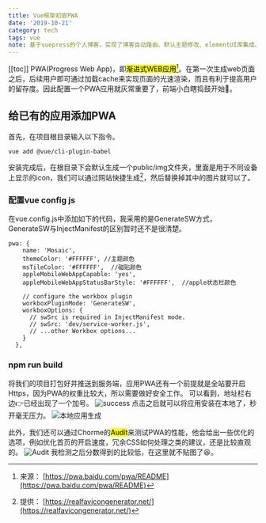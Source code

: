 ```yaml
---
title: Vue框架初尝PWA
date: '2019-10-21'
category: tech
tags: vue
note: 基于vuepress的个人博客，实现了博客自动路由、默认主题修改、elementUI库集成、mp3背景播放、标签墙、评论功能
---
```

[[toc]]
PWA(Progress Web App)，即<mark>渐进式WEB应用</mark>[^1]。在第一次生成web页面之后，后续用户即可通过加载cache来实现页面的光速渲染，而且有利于提高用户的留存度。因此配置一个PWA应用就灰常重要了，前端小白瞎捣鼓开始👺。
## 给已有的应用添加PWA
首先，在项目根目录输入以下指令。
``` bash
vue add @vue/cli-plugin-babel
```
安装完成后，在根目录下会默认生成一个public/img文件夹，里面是用于不同设备上显示的icon，我们可以通过网站快捷生成[^2]，然后替换掉其中的图片就可以了。
### 配置vue config js
在vue.config.js中添加如下的代码，我采用的是GenerateSW方式，GenerateSW与InjectManifest的区别暂时还不是很清楚。
``` javascript{9}
pwa: {
    name: 'Mosaic',
    themeColor: '#FFFFFF', //主题颜色
    msTileColor: '#FFFFFF',  //磁贴颜色
    appleMobileWebAppCapable: 'yes',
    appleMobileWebAppStatusBarStyle: '#FFFFFF',  //apple状态栏颜色

    // configure the workbox plugin
    workboxPluginMode: 'GenerateSW',
    workboxOptions: {
      // swSrc is required in InjectManifest mode.
      // swSrc: 'dev/service-worker.js',
      // ...other Workbox options...
    }
  },
  ```
  ### npm run build
  将我们的项目打包好并推送到服务端，应用PWA还有一个前提就是全站要开启Https，因为PWA的权重比较大，所以需要做好安全工作。
  可以看到，地址栏右边👉已经出现了一个加号。
  ![success](https://eric-sheng-1300164148.cos.ap-guangzhou.myqcloud.com/2019/10/22/bdcf2303aec6b3ecf9ea5e99106c527e.jpg) 
    点击之后就可以将应用安装在本地了，秒开毫无压力。
  ![本地应用生成](https://eric-sheng-1300164148.cos.ap-guangzhou.myqcloud.com/2019/10/22/f1367c99adb66d3c304f9dfdc6ecb5af.jpg) 

  此外，我们还可以通过Chorme的<mark>Audit</mark>来测试PWA的性能，他会给出一些优化的选项，例如优化首页的开启速度，冗余CSS如何处理之类的建议，还是比较直观的。
![Audit](https://eric-sheng-1300164148.cos.ap-guangzhou.myqcloud.com/2019/10/22/1cb08638dd265f12c801e3449a133bbe.jpg) 
  我检测之后分数得到的比较低，在这里就不贴图了😆。

  [^1]: 来源： [https://pwa.baidu.com/pwa/README](https://pwa.baidu.com/pwa/README)
  [^2]: 提供： [https://realfavicongenerator.net/](https://realfavicongenerator.net/)